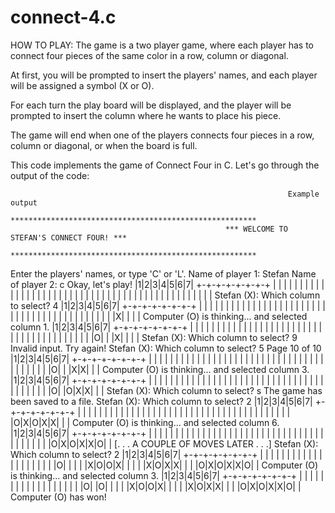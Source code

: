 # connect-4.c
HOW TO PLAY:
The game is a two player game, where each player has to connect four pieces of the same color in a row, column or diagonal.

At first, you will be prompted to insert the players' names, and each player will be assigned a symbol (X or O).

For each turn the play board will be displayed, and the player will be prompted to insert the column where he wants to place his piece.

The game will end when one of the players connects four pieces in a row, column or diagonal, or when the board is full.


This code implements the game of Connect Four in C. Let's go through the output of the code:

                                                                  Example output
                                             *******************************************************
                                                    *** WELCOME TO STEFAN'S CONNECT FOUR! ***
                                             *******************************************************
Enter the players' names, or type 'C' or 'L'.
Name of player 1: Stefan
Name of player 2: c
Okay, let's play!
|1|2|3|4|5|6|7|
+-+-+-+-+-+-+-+
| | | | | | | |
| | | | | | | |
| | | | | | | |
| | | | | | | |
| | | | | | | |
| | | | | | | |
Stefan (X): Which column to select? 4
|1|2|3|4|5|6|7|
+-+-+-+-+-+-+-+
| | | | | | | |
| | | | | | | |
| | | | | | | |
| | | | | | | |
| | | | | | | |
| | | |X| | | |
Computer (O) is thinking... and selected column 1.
|1|2|3|4|5|6|7|
+-+-+-+-+-+-+-+
| | | | | | | |
| | | | | | | |
| | | | | | | |
| | | | | | | |
| | | | | | | |
|O| | |X| | | |
Stefan (X): Which column to select? 9
Invalid input. Try again!
Stefan (X): Which column to select? 5
Page 10 of 10
|1|2|3|4|5|6|7|
+-+-+-+-+-+-+-+
| | | | | | | |
| | | | | | | |
| | | | | | | |
| | | | | | | |
| | | | | | | |
|O| | |X|X| | |
Computer (O) is thinking... and selected column 3.
|1|2|3|4|5|6|7|
+-+-+-+-+-+-+-+
| | | | | | | |
| | | | | | | |
| | | | | | | |
| | | | | | | |
| | | | | | | |
|O| |O|X|X| | |
Stefan (X): Which column to select? s
The game has been saved to a file.
Stefan (X): Which column to select? 2
|1|2|3|4|5|6|7|
+-+-+-+-+-+-+-+
| | | | | | | |
| | | | | | | |
| | | | | | | |
| | | | | | | |
| | | | | | | |
|O|X|O|X|X| | |
Computer (O) is thinking... and selected column 6.
|1|2|3|4|5|6|7|
+-+-+-+-+-+-+-+
| | | | | | | |
| | | | | | | |
| | | | | | | |
| | | | | | | |
| | | | | | | |
|O|X|O|X|X|O| |
[. . . A COUPLE OF MOVES LATER . . .]
Stefan (X): Which column to select? 2
|1|2|3|4|5|6|7|
+-+-+-+-+-+-+-+
| | | | | | | |
| | | | | | | |
| | | | |O| | |
| |X|O|O|X| | |
| |X|O|X|X| | |
|O|X|O|X|X|O| |
Computer (O) is thinking... and selected column 3.
|1|2|3|4|5|6|7|
+-+-+-+-+-+-+-+
| | | | | | | |
| | | | | | | |
| | |O| |O| | |
| |X|O|O|X| | |
| |X|O|X|X| | |
|O|X|O|X|X|O| |
Computer (O) has won!
